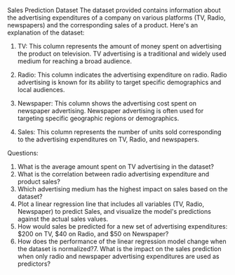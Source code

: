 Sales Prediction Dataset
The dataset provided contains information about the advertising expenditures of a company on various platforms (TV, Radio, newspapers) and the corresponding sales of a product. Here's an explanation of the dataset:

1. TV: This column represents the amount of money spent on advertising the product on television. TV advertising is a traditional and widely used medium for reaching a broad audience.

2. Radio: This column indicates the advertising expenditure on radio. Radio advertising is known for its ability to target specific demographics and local audiences.

3. Newspaper: This column shows the advertising cost spent on newspaper advertising. Newspaper advertising is often used for targeting specific geographic regions or demographics.

4. Sales: This column represents the number of units sold corresponding to the advertising expenditures on TV, Radio, and newspapers.

Questions:
1.	What is the average amount spent on TV advertising in the dataset?
2.	What is the correlation between radio advertising expenditure and product sales?
3.	Which advertising medium has the highest impact on sales based on the dataset?
4.	Plot a linear regression line that includes all variables (TV, Radio, Newspaper) to predict Sales, and visualize the model's predictions against the actual sales values.
5.	How would sales be predicted for a new set of advertising expenditures: $200 on TV, $40 on Radio, and $50 on Newspaper?
6.	How does the performance of the linear regression model change when the dataset is normalized?7.	What is the impact on the sales prediction when only radio and newspaper advertising expenditures are used as predictors?
